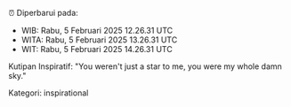 ⏰ Diperbarui pada:
- WIB: Rabu, 5 Februari 2025 12.26.31 UTC
- WITA: Rabu, 5 Februari 2025 13.26.31 UTC
- WIT: Rabu, 5 Februari 2025 14.26.31 UTC

Kutipan Inspiratif:
"You weren't just a star to me, you were my whole damn sky."


Kategori: inspirational


